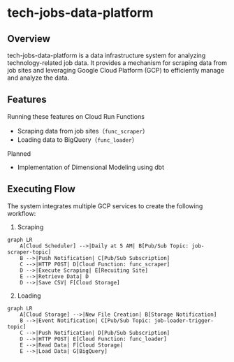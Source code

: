 # tech-jobs-data-platform

## Overview
tech-jobs-data-platform is a data infrastructure system for analyzing technology-related job data. It provides a mechanism for scraping data from job sites and leveraging Google Cloud Platform (GCP) to efficiently manage and analyze the data.

## Features

Running these features on Cloud Run Functions
- Scraping data from job sites（`func_scraper`）
- Loading data to BigQuery（`func_loader`）

Planned
- Implementation of Dimensional Modeling using dbt


## Executing Flow

The system integrates multiple GCP services to create the following workflow:

1. Scraping

```mermaid
graph LR
    A[Cloud Scheduler] -->|Daily at 5 AM| B[Pub/Sub Topic: job-scraper-topic]
    B -->|Push Notification| C[Pub/Sub Subscription]
    C -->|HTTP POST| D[Cloud Function: func_scraper]
    D -->|Execute Scraping| E[Recuiting Site]
    E -->|Retrieve Data| D
    D -->|Save CSV| F[Cloud Storage]
```

2. Loading

```mermaid
graph LR
    A[Cloud Storage] -->|New File Creation| B[Storage Notification]
    B -->|Event Notification| C[Pub/Sub Topic: job-loader-trigger-topic]
    C -->|Push Notification| D[Pub/Sub Subscription]
    D -->|HTTP POST| E[Cloud Function: func_loader]
    E -->|Read Data| F[Cloud Storage]
    E -->|Load Data| G[BigQuery]
```
